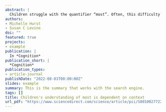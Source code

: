 ```yaml
---
abstract: |
  Children struggle with the quantifier “most”. Often, this difficulty is attributed to an inability to interpret most proportionally, with children instead relying on absolute quantity comparisons. However, recent research in proportional reasoning more generally has provided new insight into children's apparent difficulties, revealing that their overreliance on absolute amount is unique to contexts in which the absolute amount can be counted and interferes with proportional information. Across two experiments, we test whether 4- to 6-year-old children's interpretation of most is similarly dependent on the discreteness of the stimuli when comparing two different quantities (e.g., who ate most of their chocolate?) and when verifying whether a single amount can be described with the term most (e.g., is most of the butterfly colored in?). We find that children's interpretation of most does depend on the stimulus format. When choosing between absolutely more vs. proportionally more as depicting most, children showed stronger absolute-based errors with discrete stimuli than continuous stimuli, and by 6-years-old were able to reason proportionally with continuous stimuli, despite still demonstrating strong absolute interference with discrete stimuli. In contrast, children's yes/no judgements of single amounts, where conflicting absolute information is not a factor, showed a weaker understanding of most for continuous stimuli than for discrete stimuli. Together, these results suggest that children's difficulty with most is more nuanced than previously understood: it depends on the format and availability of proportional vs. absolute amounts and develops substantially from 4- to 6-years-old.
authors:
- Michelle Hurst
- Susan C Levine
doi: ""
featured: true
projects:
- example
publication: |
  In *Cognition*
publication_short: |
  *Cognition*
publication_types: 
- article-journal
publishDate: "2022-08-01T00:00:00Z"
slides: example
summary: This is the summary that works with the search engine.
tags: []
title: Children's understanding of most is dependent on context
url_pdf: "https://www.sciencedirect.com/science/article/pii/S0010027722001378"
---
```

